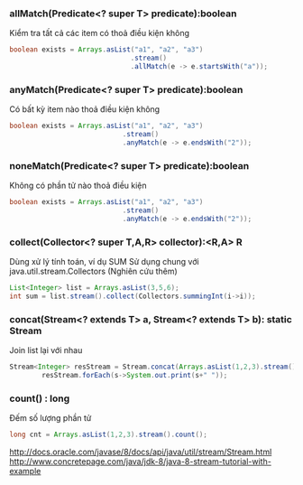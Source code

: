 ### allMatch(Predicate<? super T> predicate):boolean
Kiểm tra tất cả các item có thoả điều kiện không
```java
boolean exists = Arrays.asList("a1", "a2", "a3")
						      .stream()
						      .allMatch(e -> e.startsWith("a"));
```                  
### anyMatch(Predicate<? super T> predicate):boolean
Có bất kỳ item nào thoả điều kiện không
```java
boolean exists = Arrays.asList("a1", "a2", "a3")
						    .stream()
						    .anyMatch(e -> e.endsWith("2"));
```
### noneMatch(Predicate<? super T> predicate):boolean
Không có phần tử nào thoả điều kiện 
```java
boolean exists = Arrays.asList("a1", "a2", "a3")
						    .stream()
						    .anyMatch(e -> e.endsWith("2"));
```

### collect(Collector<? super T,A,R> collector):<R,A> R
Dùng xử lý tính toán, ví dụ SUM
Sử dụng chung với java.util.stream.Collectors (Nghiên cứu thêm)

```java
List<Integer> list = Arrays.asList(3,5,6);
int sum = list.stream().collect(Collectors.summingInt(i->i));
```

### concat(Stream<? extends T> a, Stream<? extends T> b): static <T> Stream<T>
Join list lại với nhau
```java
Stream<Integer> resStream = Stream.concat(Arrays.asList(1,2,3).stream(), Arrays.asList(3,5,6).stream());
        resStream.forEach(s->System.out.print(s+" "));
```

### count() : long
Đếm số lượng phần tử
```java
long cnt = Arrays.asList(1,2,3).stream().count();
```




http://docs.oracle.com/javase/8/docs/api/java/util/stream/Stream.html 
http://www.concretepage.com/java/jdk-8/java-8-stream-tutorial-with-example
